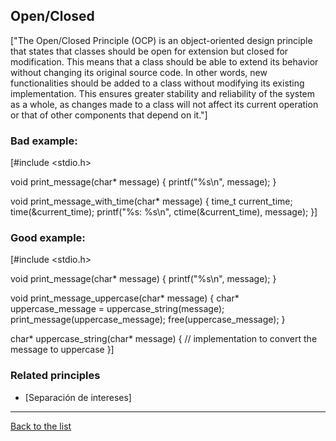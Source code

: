 ## Open/Closed

["The Open/Closed Principle (OCP) is an object-oriented design principle that states that classes should be open for extension but closed for modification. This means that a class should be able to extend its behavior without changing its original source code. In other words, new functionalities should be added to a class without modifying its existing implementation. This ensures greater stability and reliability of the system as a whole, as changes made to a class will not affect its current operation or that of other components that depend on it."]

### Bad example:

[#include <stdio.h>

void print_message(char* message) {
   printf("%s\n", message);
}

void print_message_with_time(char* message) {
   time_t current_time;
   time(&current_time);
   printf("%s: %s\n", ctime(&current_time), message);
}]

### Good example:

[#include <stdio.h>

void print_message(char* message) {
   printf("%s\n", message);
}

void print_message_uppercase(char* message) {
   char* uppercase_message = uppercase_string(message);
   print_message(uppercase_message);
   free(uppercase_message);
}

char* uppercase_string(char* message) {
   // implementation to convert the message to uppercase
}]

### Related principles

- [Separación de intereses] 


---
[Back to the list](./README.md)